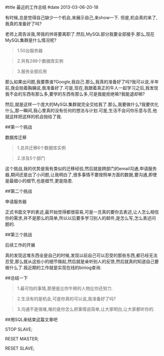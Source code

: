 #title 最近的工作总结
#date 2013-03-06-20-18

有时候,总是觉得自己缺少一个机会,来展示自己,来show一下.
但是,机会真的来了,我真的准备好了吗?

老师上周告诉我,带我的帅哥要离职了.然后,MySQL部分我要全部接手.那么,现在MySQL集群是什么情况呢?

>1.50台服务器

>2.共有288个数据库实例

>3.服务全部应用

那么如果出问题,我要靠谁?Google,我自己.那么,我真的准备好了吗?我可以说,半年前,我会拍着胸脯说,我准备好了.可是,现在,我跟着真正的牛人一起学习之后,我发现我不会的东西有那么多,要学的东西有那么多,可是我能拒绝嘛?我能退却嘛?

然后,就是这样一个庞大的MySQL集群就完全交给我了.那么,我要做什么?我要优化什么,那一瞬间,我心里真的没有任何的想法与计划.可是,生活不会问你乐意与否,他就这样把这样的机会抛给了我.

##第一个挑战

数据库迁移

>1.总共迁移6个数据库实例

>2.涉及5个部门

这个挑战,我的优势是我有类似的迁移经验,然后就是跨部门的email沟通,申请服务器,期间还是出了小问题,让我明白了,很多事情不要按照单方面的数据,要沟通,即使是最细小的细节,也是细节,更是隐患.

##第二个挑战

申请服务器

正式书面文字的表述,最开始觉得都很容易,可是一旦真的要你去表述,让人怎么相信你的需求,并不是那么的简单,所以以后要多学习别人的邮件,是怎么写,怎么表述问题的.

##第三个挑战

后续工作的开展

真的发现这堆东西全是自己的时候,发现以前自己可以忍受的那些东西,都已经无法忍受,那么就从这些小的细节做起,然后就是亲听别人的反馈,然后就真的知道自己要做什么了.我近期的工作就是实现在线的binlog查询.

##总结一下

>1.最可怕的事情,那便是比你牛掰的人物比你还努力.

>2.生活有的是机会,可是你真的可以说,我准备好了吗?

>3.沟通不是很难,难的是你怎么把事情说简单,让大家明白,让大家都听你的.

##用SQL来结束这篇文章吧

STOP SLAVE;

RESET MASTER;

RESET SLAVE;



